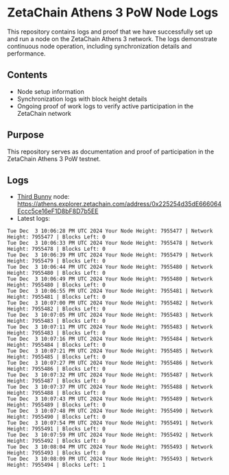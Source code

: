 # ZetaChain Athens 3 PoW Node Logs
This repository contains logs and proof that we have successfully set up and run a node on the ZetaChain Athens 3 network. The logs demonstrate continuous node operation, including synchronization details and performance.

## Contents
- Node setup information
- Synchronization logs with block height details
- Ongoing proof of work logs to verify active participation in the ZetaChain network

## Purpose
This repository serves as documentation and proof of participation in the ZetaChain Athens 3 PoW testnet.

## Logs

- [Third Bunny](https://thirdbunny.xyz/) node: https://athens.explorer.zetachain.com/address/0x225254d35dE666064Eccc5ce16eF1D8bF8D7b5EE
- Latest logs:
```
Tue Dec  3 10:06:28 PM UTC 2024 Your Node Height: 7955477 | Network Height: 7955477 | Blocks Left: 0
Tue Dec  3 10:06:33 PM UTC 2024 Your Node Height: 7955478 | Network Height: 7955478 | Blocks Left: 0
Tue Dec  3 10:06:39 PM UTC 2024 Your Node Height: 7955479 | Network Height: 7955479 | Blocks Left: 0
Tue Dec  3 10:06:44 PM UTC 2024 Your Node Height: 7955480 | Network Height: 7955480 | Blocks Left: 0
Tue Dec  3 10:06:49 PM UTC 2024 Your Node Height: 7955480 | Network Height: 7955480 | Blocks Left: 0
Tue Dec  3 10:06:55 PM UTC 2024 Your Node Height: 7955481 | Network Height: 7955481 | Blocks Left: 0
Tue Dec  3 10:07:00 PM UTC 2024 Your Node Height: 7955482 | Network Height: 7955482 | Blocks Left: 0
Tue Dec  3 10:07:05 PM UTC 2024 Your Node Height: 7955483 | Network Height: 7955483 | Blocks Left: 0
Tue Dec  3 10:07:11 PM UTC 2024 Your Node Height: 7955483 | Network Height: 7955483 | Blocks Left: 0
Tue Dec  3 10:07:16 PM UTC 2024 Your Node Height: 7955484 | Network Height: 7955484 | Blocks Left: 0
Tue Dec  3 10:07:21 PM UTC 2024 Your Node Height: 7955485 | Network Height: 7955485 | Blocks Left: 0
Tue Dec  3 10:07:27 PM UTC 2024 Your Node Height: 7955486 | Network Height: 7955486 | Blocks Left: 0
Tue Dec  3 10:07:32 PM UTC 2024 Your Node Height: 7955487 | Network Height: 7955487 | Blocks Left: 0
Tue Dec  3 10:07:37 PM UTC 2024 Your Node Height: 7955488 | Network Height: 7955488 | Blocks Left: 0
Tue Dec  3 10:07:43 PM UTC 2024 Your Node Height: 7955489 | Network Height: 7955489 | Blocks Left: 0
Tue Dec  3 10:07:48 PM UTC 2024 Your Node Height: 7955490 | Network Height: 7955490 | Blocks Left: 0
Tue Dec  3 10:07:54 PM UTC 2024 Your Node Height: 7955491 | Network Height: 7955491 | Blocks Left: 0
Tue Dec  3 10:07:59 PM UTC 2024 Your Node Height: 7955492 | Network Height: 7955492 | Blocks Left: 0
Tue Dec  3 10:08:04 PM UTC 2024 Your Node Height: 7955493 | Network Height: 7955493 | Blocks Left: 0
Tue Dec  3 10:08:09 PM UTC 2024 Your Node Height: 7955493 | Network Height: 7955494 | Blocks Left: 1
```
